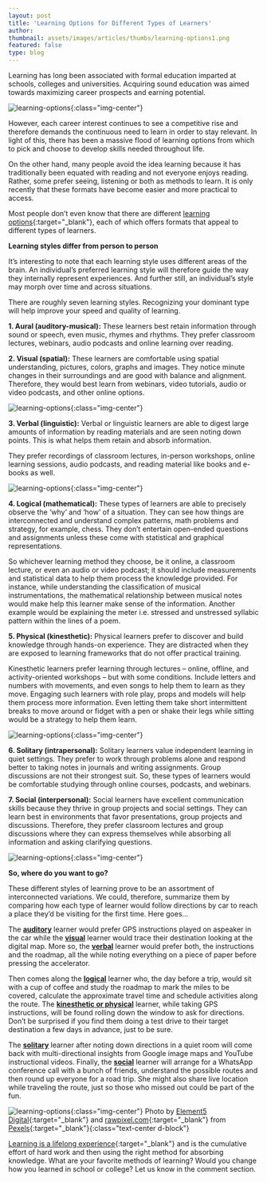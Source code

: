 ```yaml
---
layout: post
title: 'Learning Options for Different Types of Learners'
author: 
thumbnail: assets/images/articles/thumbs/learning-options1.png
featured: false
type: blog
---
```


Learning has long been associated with formal education imparted at schools, colleges and universities. Acquiring sound education was aimed towards maximizing career prospects and earning potential.

![learning-options](/assets/images/articles/learning-options1.png){:class="img-center"}

However, each career interest continues to see a competitive rise and therefore demands the continuous need to learn in order to stay relevant. In light of this, there has been a massive flood of learning options from which to pick and choose to develop skills needed throughout life.

On the other hand, many people avoid the idea learning because it has traditionally been equated with reading and not everyone enjoys reading. Rather, some prefer seeing, listening or both as methods to learn. It is only recently that these formats have become easier and more practical to access. 

Most people don’t even know that there are different [learning options](https://lore.online){:target="\_blank"}, each of which offers formats that appeal to different types of learners.

**Learning styles differ from person to person**

It’s interesting to note that each learning style uses different areas of the brain. An individual’s preferred learning style will therefore guide the way they internally represent experiences. And further still, an individual’s style may morph over time and across situations.

There are roughly seven learning styles. Recognizing your dominant type will help improve your speed and quality of learning.

**1. Aural (auditory-musical):** These learners best retain information through sound or speech, even music, rhymes and rhythms. They prefer classroom lectures, webinars, audio podcasts and online learning over reading.

**2. Visual (spatial):** These learners are comfortable using spatial understanding, pictures, colors, graphs and images. They notice minute changes in their surroundings and are good with balance and alignment. Therefore, they would best learn from webinars, video tutorials, audio or video podcasts, and other online options.

![learning-options](/assets/images/articles/learning-options2.png){:class="img-center"}

**3. Verbal (linguistic):** Verbal or linguistic learners are able to digest large amounts of information by reading materials and are seen noting down points. This is what helps them retain and absorb information.

They prefer recordings of classroom lectures, in-person workshops, online learning sessions, audio podcasts, and reading material like books and e-books as well.

![learning-options](/assets/images/articles/learning-options3.png){:class="img-center"}

**4. Logical (mathematical):** These types of learners are able to precisely observe the ‘why’ and ‘how’ of a situation. They can see how things are interconnected and understand complex patterns, math problems and strategy, for example, chess. They don’t entertain open-ended questions and assignments unless these come with statistical and graphical representations.

So whichever learning method they choose, be it online, a classroom lecture, or even an audio or video podcast; it should include measurements and statistical data to help them process the knowledge provided. For instance, while understanding the classification of musical instrumentations, the mathematical relationship between musical notes would make help this learner make sense of the information. Another example would be explaining the meter i.e. stressed and unstressed syllabic pattern within the lines of a poem.

**5. Physical (kinesthetic):** Physical learners prefer to discover and build knowledge through hands-on experience. They are distracted when they are exposed to learning frameworks that do not offer practical training. 

Kinesthetic learners prefer learning through lectures – online, offline, and activity-oriented workshops – but with some conditions. Include letters and numbers with movements, and even songs to help them to learn as they move. Engaging such learners with role play, props and models will help them process more information. Even letting them take short intermittent breaks to move around or fidget with a pen or shake their legs while sitting would be a strategy to help them learn.

![learning-options](/assets/images/articles/learning-options4.png){:class="img-center"}

**6. Solitary (intrapersonal):** Solitary learners value independent learning in quiet settings. They prefer to work through problems alone and respond better to taking notes in journals and writing assignments. Group discussions are not their strongest suit. So, these types of learners would be comfortable studying through online courses, podcasts, and webinars.

**7. Social (interpersonal):** Social learners have excellent communication skills because they thrive in group projects and social settings. They can learn best in environments that favor presentations, group projects and discussions. Therefore, they prefer classroom lectures and group discussions where they can express themselves while absorbing all information and asking clarifying questions.


![learning-options](/assets/images/articles/learning-options5.png){:class="img-center"}

**So, where do you want to go?**

These different styles of learning prove to be an assortment of interconnected variations. We could, therefore, summarize them by comparing how each type of learner would follow directions by car to reach a place they’d be visiting for the first time. Here goes…

The **<u>auditory</u>** learner would prefer GPS instructions played on aspeaker in the car while the **<u>visual</u>** learner would trace their destination looking at the digital map. More so, the **<u>verbal</u>** learner would prefer both, the instructions and the roadmap, all the while noting everything on a piece of paper before pressing the accelerator. 

Then comes along the **<u>logical</u>** learner who, the day before a trip, would sit with a cup of coffee and study the roadmap to mark the miles to be covered, calculate the approximate travel time and schedule activities along the route. The **<u>kinesthetic or physical</u>** learner, while taking GPS instructions, will be found rolling down the window to ask for directions. Don’t be surprised if you find them doing a test drive to their target destination a few days in advance, just to be sure. 

The **<u>solitary</u>** learner after noting down directions in a quiet room will come back with multi-directional insights from Google image maps and YouTube instructional videos. Finally, the **<u>social</u>** learner will arrange for a WhatsApp conference call with a bunch of friends, understand the possible routes and then round up everyone for a road trip. She might also share live location while traveling the route, just so those who missed out could be part of the fun.

![learning-options](/assets/images/articles/learning-options6.png){:class="img-center"}
<span>Photo by [Element5 Digital](https://www.pexels.com/@element5){:target="\_blank"} and [rawpixel.com](https://www.pexels.com/@rawpixel){:target="\_blank"} from [Pexels](https://www.pexels.com){:target="\_blank"}</span>{:class="text-center d-block"}


[Learning is a lifelong experience](https://blog.lore.online/2019/02/04/lifelong-learning.html){:target="\_blank"} and is the cumulative effort of hard work and then using the right method for absorbing knowledge. What are your favorite methods of learning? Would you change how you learned in school or college? Let us know in the comment section.


